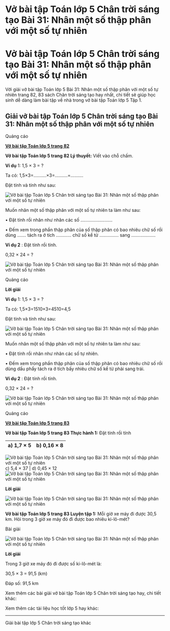 # Vở bài tập Toán lớp 5 Chân trời sáng tạo Bài 31: Nhân một số thập phân với một số tự nhiên

# Vở bài tập Toán lớp 5 Chân trời sáng tạo Bài 31: Nhân một số thập phân với một số tự nhiên

Với giải vở bài tập Toán lớp 5 Bài 31: Nhân một số thập phân với một số tự nhiên trang 82, 83 sách Chân trời sáng tạo hay nhất, chi tiết sẽ giúp học sinh dễ dàng làm bài tập về nhà trong vở bài tập Toán lớp 5 Tập 1.

## Giải vở bài tập Toán lớp 5 Chân trời sáng tạo Bài 31: Nhân một số thập phân với một số tự nhiên

Quảng cáo

[**Vở bài tập Toán lớp 5 trang 82**](https://vietjack.com/vbt-toan-5-ct/vbt-toan-lop-5-trang-82.jsp)

**Vở bài tập Toán lớp 5 trang 82 Lý thuyết:** Viết vào chỗ chấm.

**Ví dụ** 1: 1,5 × 3 = ?

Ta có: 1,5×3=..........×3=..........=..........

Đặt tính và tính như sau:

![Vở bài tập Toán lớp 5 Chân trời sáng tạo Bài 31: Nhân một số thập phân với một số tự nhiên](https://vietjack.com/vbt-toan-5-ct/images/bai-31-nhan-mot-so-thap-phan-voi-mot-so-tu-nhien.PNG)

Muốn nhân một số thập phân với một số tự nhiên ta làm như sau:

• Đặt tính rồi nhân như nhân các số .........................

• Đếm xem trong phần thập phân của số thập phân có bao nhiêu chữ số rồi dùng ....... tách ra ở tích ............ chữ số kể từ ............... sang ...................

**Ví dụ 2** : Đặt tính rồi tính.

0,32 × 24 = ?

![Vở bài tập Toán lớp 5 Chân trời sáng tạo Bài 31: Nhân một số thập phân với một số tự nhiên](https://vietjack.com/vbt-toan-5-ct/images/bai-31-nhan-mot-so-thap-phan-voi-mot-so-tu-nhien-1.PNG)

Quảng cáo

**Lời giải**

**Ví dụ** 1: 1,5 × 3 = ?

Ta có: 1,5×3=1510×3=4510=4,5

Đặt tính và tính như sau:

![Vở bài tập Toán lớp 5 Chân trời sáng tạo Bài 31: Nhân một số thập phân với một số tự nhiên](https://vietjack.com/vbt-toan-5-ct/images/bai-31-nhan-mot-so-thap-phan-voi-mot-so-tu-nhien-2.PNG)

Muốn nhân một số thập phân với một số tự nhiên ta làm như sau:

• Đặt tính rồi nhân như nhân các số tự nhiên.

• Đếm xem trong phần thập phân của số thập phân có bao nhiêu chữ số rồi dùng dấu phẩy tách ra ở tích bấy nhiêu chữ số kể từ phải sang trái.

**Ví dụ 2** : Đặt tính rồi tính.

0,32 × 24 = ?

![Vở bài tập Toán lớp 5 Chân trời sáng tạo Bài 31: Nhân một số thập phân với một số tự nhiên](https://vietjack.com/vbt-toan-5-ct/images/bai-31-nhan-mot-so-thap-phan-voi-mot-so-tu-nhien-3.PNG)

Quảng cáo

[**Vở bài tập Toán lớp 5 trang 83**](https://vietjack.com/vbt-toan-5-ct/vbt-toan-lop-5-trang-83.jsp)

**Vở bài tập Toán lớp 5 trang 83 Thực hành 1:** Đặt tính rồi tính

a) 1,7 × 5 |  b) 0,16 × 8  
---|---  
![Vở bài tập Toán lớp 5 Chân trời sáng tạo Bài 31: Nhân một số thập phân với một số tự nhiên](https://vietjack.com/vbt-toan-5-ct/images/bai-31-nhan-mot-so-thap-phan-voi-mot-so-tu-nhien-0.PNG)  
c) 5,4 × 37 |  d) 0,45 × 12  
![Vở bài tập Toán lớp 5 Chân trời sáng tạo Bài 31: Nhân một số thập phân với một số tự nhiên](https://vietjack.com/vbt-toan-5-ct/images/bai-31-nhan-mot-so-thap-phan-voi-mot-so-tu-nhien-0.PNG)  
  
**Lời giải**

![Vở bài tập Toán lớp 5 Chân trời sáng tạo Bài 31: Nhân một số thập phân với một số tự nhiên](https://vietjack.com/vbt-toan-5-ct/images/bai-31-nhan-mot-so-thap-phan-voi-mot-so-tu-nhien-4.PNG)

**Vở bài tập Toán lớp 5 trang 83 Luyện tập 1:** Mỗi giờ xe máy đi được 30,5 km. Hỏi trong 3 giờ xe máy đó đi được bao nhiêu ki-lô-mét?

Bài giải

![Vở bài tập Toán lớp 5 Chân trời sáng tạo Bài 31: Nhân một số thập phân với một số tự nhiên](https://vietjack.com/vbt-toan-5-ct/images/bai-31-nhan-mot-so-thap-phan-voi-mot-so-tu-nhien-5.PNG)

**Lời giải**

Trong 3 giờ xe máy đó đi được số ki-lô-mét là:

30,5 × 3 = 91,5 (km)

Đáp số: 91,5 km

Xem thêm các bài giải vở bài tập Toán lớp 5 Chân trời sáng tạo hay, chi tiết khác:

Xem thêm các tài liệu học tốt lớp 5 hay khác:

* * *

Giải bài tập lớp 5 Chân trời sáng tạo khác

